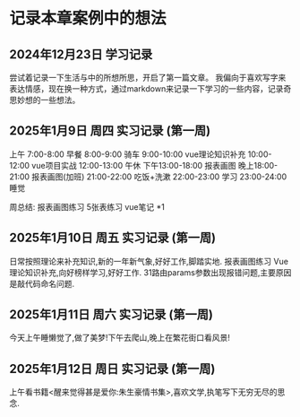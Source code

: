 # 记录本章案例中的想法

## 2024年12月23日 学习记录 
尝试着记录一下生活与中的所想所思，开启了第一篇文章。
我偏向于喜欢写字来表达情感，现在换一种方式，通过markdown来记录一下学习的一些内容，记录奇思妙想的一些想法。

## 2025年1月9日 周四 实习记录 (第一周) 
上午
    7:00-8:00  早餐
    8:00-9:00  骑车 
    9:00-10:00 vue理论知识补充
    10:00-12:00 vue项目实战
    12:00-13:00 午休
下午13:00-18:00 报表画图
晚上18:00-21:00 报表画图(加班)
    21:00-22:00 吃饭+洗漱
    22:00-23:00 学习
    23:00-24:00 睡觉


周总结:
    报表画图练习 5张表练习
    vue笔记 *1

## 2025年1月10日 周五 实习记录 (第一周) 
日常按照理论来补充知识,新的一年新气象,好好工作,脚踏实地.
报表画图练习 Vue理论知识补充,向好榜样学习,好好工作.
31路由params参数出现报错问题,主要原因是敲代码命名问题.

## 2025年1月11日 周六 实习记录 (第一周)
今天上午睡懒觉了,做了美梦!下午去爬山,晚上在繁花街口看风景!

## 2025年1月12日 周日 实习记录 (第一周)
上午看书籍<醒来觉得甚是爱你:朱生豪情书集>,喜欢文学,执笔写下无穷无尽的思念.
